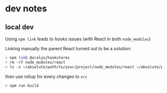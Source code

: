 # dev notes

## local dev

Using `npm link` leads to hooks issues (with React in both `node_modules`)

Linking manually the parent React turned out to be a solution:

```sh
> npm link @uralys/hookstores
> rm -rf node_modules/react
> ln -s ~/absolute/path/to/your/project/node_modules/react ~/absolute/path/to/hookstores/node_modules/react
```

then use rollup for every changes to `src`

```sh
> npm run build
```
